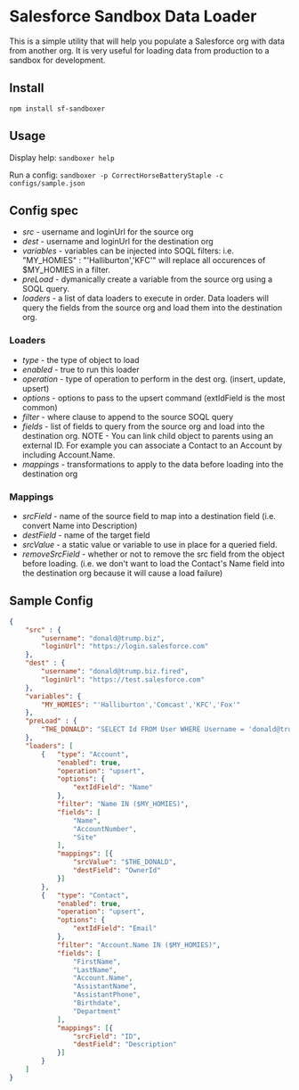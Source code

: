 # Salesforce Sandbox Data Loader

This is a simple utility that will help you populate a Salesforce org with data from another org. It is very useful for loading data from production to a sandbox for development.

## Install

`npm install sf-sandboxer`

## Usage

Display help:
`sandboxer help`

Run a config:
`sandboxer -p CorrectHorseBatteryStaple -c configs/sample.json`

## Config spec
- *src* - username and loginUrl for the source org
- *dest* - username and loginUrl for the destination org
- *variables* - variables can be injected into SOQL filters: i.e. "MY_HOMIES" : "'Halliburton','KFC'" will replace all occurences of $MY_HOMIES in a filter.
- *preLoad* - dymanically create a variable from the source org using a SOQL query.
- *loaders* - a list of data loaders to execute in order. Data loaders will query the fields from the source org and load them into the destination org.


### Loaders
- *type* - the type of object to load
- *enabled* - true to run this loader
- *operation* - type of operation to perform in the dest org. (insert, update, upsert)
- *options* - options to pass to the upsert command (extIdField is the most common)
- *filter* - where clause to append to the source SOQL query
- *fields* - list of fields to query from the source org and load into the destination org. NOTE - You can link child object to parents using an external ID. For example you can associate a Contact to an Account by including Account.Name.
- *mappings* - transformations to apply to the data before loading into the destination org


### Mappings
- *srcField* - name of the source field to map into a destination field (i.e. convert Name into Description)
- *destField* - name of the target field
- *srcValue* - a static value or variable to use in place for a queried field.
- *removeSrcField* - whether or not to remove the src field from the object before loading. (i.e. we don't want to load the Contact's Name field into the destination org because it will cause a load failure)

## Sample Config
``` json
{
    "src" : {
        "username": "donald@trump.biz",
        "loginUrl": "https://login.salesforce.com"
    },
    "dest" : {
        "username": "donald@trump.biz.fired",
        "loginUrl": "https://test.salesforce.com"
    },
    "variables": {
        "MY_HOMIES": "'Halliburton','Comcast','KFC','Fox'"
    },
    "preLoad" : {
        "THE_DONALD": "SELECT Id FROM User WHERE Username = 'donald@trump.biz'"
    },
    "loaders": [
        {   "type": "Account",
            "enabled": true,
            "operation": "upsert",
            "options": {
                "extIdField": "Name"
            },
            "filter": "Name IN ($MY_HOMIES)",
            "fields": [
                "Name",
                "AccountNumber",
                "Site"
            ],
            "mappings": [{
                "srcValue": "$THE_DONALD",
                "destField": "OwnerId"
            }]
        },
        {   "type": "Contact",
            "enabled": true,
            "operation": "upsert",
            "options": {
                "extIdField": "Email"
            },
            "filter": "Account.Name IN ($MY_HOMIES)",
            "fields": [
                "FirstName",
                "LastName",
                "Account.Name",
                "AssistantName",
                "AssistantPhone",
                "Birthdate",
                "Department"
            ],
            "mappings": [{
                "srcField": "ID",
                "destField": "Description"
            }]
        }
    ]
}
```